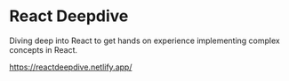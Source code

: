 # React Deepdive

Diving deep into React to get hands on experience implementing complex concepts in React.

https://reactdeepdive.netlify.app/
